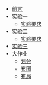 <!-- _sidebar.md -->

* [前言](/)
* 实验一
  * [实验要求](/lab1/lab1_problem.md)
* [实验二](lab2.md)
  * [实验要求](/lab2/lab2_problem.md)
* [实验三](lab3.md)
* 大作业
  * [划分](/advanced/partition_problem_advanced.md)
  * [布图](/advanced/floorplan_problem_advanced.md)
  * [布局](/advanced/placement_problem_advanced.md)